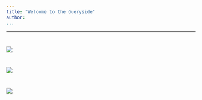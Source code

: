 ```yaml
---
title: "Welcome to the Queryside"
author:
...
```


---

#

![](images/pipeline-overall.svg)

#

![](images/pipeline-queries.svg)

#

<img class="logo" src="images/berkeley-school-of-information-logo.png"/>
